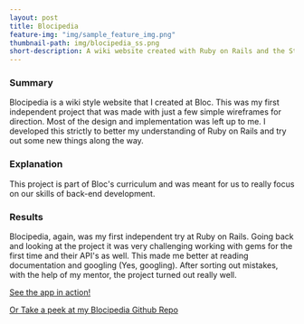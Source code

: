 ```yaml
---
layout: post
title: Blocipedia
feature-img: "img/sample_feature_img.png"
thumbnail-path: img/blocipedia_ss.png
short-description: A wiki website created with Ruby on Rails and the Stripe API.
---
```


### Summary
Blocipedia is a wiki style website that I created at Bloc. This was my first independent project that was made with just a few simple wireframes for direction. Most of the design and implementation was left up to me. I developed this strictly to better my understanding of Ruby on Rails and try out some new things along the way.

### Explanation
This project is part of Bloc's curriculum and was meant for us to really focus on our skills of back-end development.

### Results
Blocipedia, again, was my first independent try at Ruby on Rails. Going back and looking at the project it was very challenging working with gems for the first time and their API's as well. This made me better at reading documentation and googling (Yes, googling). After sorting out mistakes, with the help of my mentor, the project turned out really well. 

[See the app in action!](https:///boiling-depths-86160.herokuapp.com/)

[Or Take a peek at my Blocipedia Github Repo](https://github.com/alpeterson24/blocipedia)
